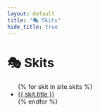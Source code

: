 ```yaml
---
layout: default
title: "🎭 Skits"
hide_title: true
---
```


# 🎭 Skits

<ul>
  {% for skit in site.skits %}
      <li><a href="{{ skit.url | relative_url }}">{{ skit.title }}</a></li>
  {% endfor %}
</ul>